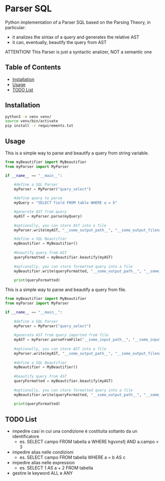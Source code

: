 # Parser SQL

Python implementation of a Parser SQL based on the Parsing Theory, in particular: 
- it analizes the sintax of a query and generates the relative AST
- it can, eventually, beautify the query from AST

ATTENTION! This Parser is just a syntactic analizer, NOT a semantic one

## Table of Contents

- [Installation](#installation)
- [Usage](#usage)
- [TODO List](#todo-list)

## Installation

```bash
python3 -m venv venv/
source venv/bin/activate
pip install -r requirements.txt
```

## Usage

This is a simple way to parse and beautify a query from string variable.

```python
from myBeautifier import MyBeautifier
from myParser import MyParser

if __name__ == "__main__":

    #define a SQL Parser
    myParser = MyParser("query_select")
    
    #define query to parse
    myQuery = "SELECT field FROM table WHERE a = b"

    #generate AST from query
    myAST = myParser.parse(myQuery)
    
    #optionally, you can store AST into a file
    myParser.write(myAST, "__some_output_path__", "__some_output_filename__")

    #define a SQL Beautifier
    myBeautifier = MyBeautifier()
    
    #beautify query from AST
    queryFormatted = myBeautifier.beautify(myAST)
    
    #optionally, you can store formatted query into a file
    myBeautifier.write(queryFormatted, "__some_output_path__", "__some_output_filename__")
    
    print(queryFormatted)
```

This is a simple way to parse and beautify a query from file.

```python
from myBeautifier import MyBeautifier
from myParser import MyParser

if __name__ == "__main__":
    
    #define a SQL Parser
    myParser = MyParser("query_select")
    
    #generate AST from query imported from file
    myAST = myParser.parseFromFile("__some_input_path__", "__some_input_filename__")
    
    #optionally, you can store AST into a file
    myParser.write(myAST, "__some_output_path__", "__some_output_filename__")
    
    #define a SQL Beautifier
    myBeautifier = MyBeautifier()
    
    #beautify query from AST
    queryFormatted = myBeautifier.beautify(myAST)
    
    #optionally, you can store formatted query into a file
    myBeautifier.write(queryFormatted, "__some_output_path__", "__some_output_filename__")
    
    print(queryFormatted)
```

## TODO List
- impedire casi in cui una condizione è costituita soltanto da un identificatore
  - es. SELECT campo FROM tabella a WHERE hgvxnsfj AND a.campo < 3
- impedire alias nelle condizioni
  - es. SELECT campo FROM tabella WHERE a = b AS c
- impedire alias nelle expression
  - es. SELECT 1 AS a + 2 FROM tabella
- gestire le keyword ALL e ANY
